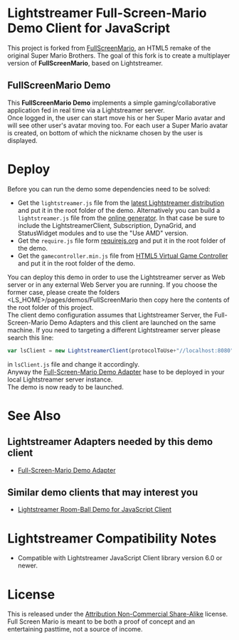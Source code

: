 # Lightstreamer Full-Screen-Mario Demo Client for JavaScript #

This project is forked from [FullScreenMario](https://github.com/Diogenesthecynic/FullScreenMario), an HTML5 remake of the original Super Mario Brothers. 
The goal of this fork is to create a multiplayer version of <b>FullScreenMario</b>, based on Lightstreamer.

## FullScreenMario Demo ##

This <b>FullScreenMario Demo</b> implements a simple gaming/collaborative application fed in real time via a Lightstreamer server.<br>
Once logged in, the user can start move his or her Super Mario avatar and will see other user's avatar moving too. For each user a Super Mario avatar is created, on bottom of which the nickname chosen by the user is displayed.<br>

# Deploy #

Before you can run the demo some dependencies need to be solved:

-  Get the `lightstreamer.js` file from the [latest Lightstreamer distribution](http://www.lightstreamer.com/download) 
   and put it in the root folder of the demo. Alternatively you can build a `lightstreamer.js` file from the 
   [online generator](http://www.lightstreamer.com/distros/Lightstreamer_Allegro-Presto-Vivace_5_1_1_Colosseo_20130305/Lightstreamer/DOCS-SDKs/sdk_client_javascript/tools/generator.html).
   In that case be sure to include the LightstreamerClient, Subscription, DynaGrid, and StatusWidget modules and to use the "Use AMD" version.
-  Get the `require.js` file form [requirejs.org](http://requirejs.org/docs/download.html) and put it in the root folder of the demo.
-  Get the `gamecontroller.min.js` file from [HTML5 Virtual Game Controller](https://github.com/austinhallock/html5-virtual-game-controller) and put it in the root folder of the demo.

You can deploy this demo in order to use the Lightstreamer server as Web server or in any external Web Server you are running. 
If you choose the former case, please create the folders <LS_HOME>/pages/demos/FullScreenMario then copy here the contents of the root folder of this project.<br>
The client demo configuration assumes that Lightstreamer Server, the Full-Screen-Mario Demo Adapters and this client are launched on the same machine. If you need to targeting a different Lightstreamer server please search this line:
```js
var lsClient = new LightstreamerClient(protocolToUse+"//localhost:8080","MARIO");
```
in `lsClient.js` file and change it accordingly.<br>
Anyway the [Full-Screen-Mario Demo Adapter](https://github.com/Weswit/Lightstreamer-example-FullScreenMario-adapter-java) hase to be deployed in your local Lightstreamer server instance.<br>
The demo is now ready to be launched.

# See Also #

## Lightstreamer Adapters needed by this demo client ##

* [Full-Screen-Mario Demo Adapter](https://github.com/Weswit/Lightstreamer-example-FullScreenMario-adapter-java)

## Similar demo clients that may interest you ##

* [Lightstreamer Room-Ball Demo for JavaScript Client](https://github.com/Weswit/Lightstreamer-example-RoomBall-client-javascript)

# Lightstreamer Compatibility Notes #

- Compatible with Lightstreamer JavaScript Client library version 6.0 or newer.

# License #
This is released under the <a href="http://creativecommons.org/licenses/by-nc-sa/3.0/">Attribution Non-Commercial Share-Alike</a> license. Full Screen Mario is meant to be both a proof of concept and an entertaining pasttime, not a source of income</a>.
